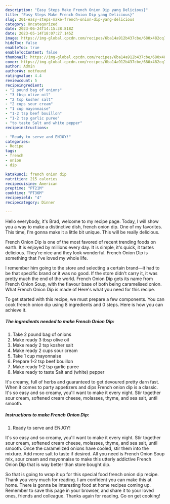 ```yaml
---
description: "Easy Steps Make French Onion Dip yang Delicious}"
title: "Easy Steps Make French Onion Dip yang Delicious}"
slug: 201-easy-steps-make-french-onion-dip-yang-delicious
category: Uncategorized
date: 2023-06-24T14:15:38.818Z
date: 2023-05-14T18:07:27.145Z
image: https://img-global.cpcdn.com/recipes/6ba14a912b437cbe/680x482cq70/french-onion-dip-recipe-main-photo.jpg
hideToc: false
enableToc: true
enableTocContent: false
thumbnail: https://img-global.cpcdn.com/recipes/6ba14a912b437cbe/680x482cq70/french-onion-dip-recipe-main-photo.jpg
cover: https://img-global.cpcdn.com/recipes/6ba14a912b437cbe/680x482cq70/french-onion-dip-recipe-main-photo.jpg
author: Admin
authorAv: notfound
ratingvalue: 4.4
reviewcount: 5
recipeingredient:
- "2 pound bag of onions"
- "3 tbsp olive oil"
- "2 tsp kosher salt"
- "2 cups sour cream"
- "1 cup mayonnaise"
- "1-2 tsp beef bouillon"
- "1-2 tsp garlic puree"
- "to taste Salt and white pepper"
recipeinstructions:

- "Ready to serve and ENJOY!"
categories:
- Recipe
tags:
- french
- onion
- dip

katakunci: french onion dip 
nutrition: 215 calories
recipecuisine: American
preptime: "PT21M"
cooktime: "PT36M"
recipeyield: "4"
recipecategory: Dinner

---
```



Hello everybody, it's Brad, welcome to my recipe page. Today, I will show you a way to make a distinctive dish, french onion dip. One of my favorites. This time, I'm gonna make it a little bit unique. This will be really delicious.

French Onion Dip is one of the most favored of recent trending foods on earth. It is enjoyed by millions every day. It is simple, it's quick, it tastes delicious. They're nice and they look wonderful. French Onion Dip is something that I've loved my whole life.

I remember him going to the store and selecting a certain brand—it had to be that specific brand or it was no good. If the store didn&#39;t carry it, it was pretty much the end of the world. French Onion Dip gets its name from French Onion Soup, with the flavour base of both being caramelised onion. What French Onion Dip is made of Here&#39;s what you need for this recipe.


To get started with this recipe, we must prepare a few components. You can cook french onion dip using 8 ingredients and 0 steps. Here is how you can achieve it.

<!--inarticleads1-->

##### The ingredients needed to make French Onion Dip:

1. Take 2 pound bag of onions
1. Make ready 3 tbsp olive oil
1. Make ready 2 tsp kosher salt
1. Make ready 2 cups sour cream
1. Take 1 cup mayonnaise
1. Prepare 1-2 tsp beef bouillon
1. Make ready 1-2 tsp garlic puree
1. Make ready to taste Salt and (white) pepper


It&#39;s creamy, full of herbs and guaranteed to get devoured pretty darn fast. When it comes to party appetizers and dips French onion dip is a classic. It&#39;s so easy and so creamy, you&#39;ll want to make it every night. Stir together sour cream, softened cream cheese, molasses, thyme, and sea salt, until smooth. 

<!--inarticleads2-->

##### Instructions to make French Onion Dip:


1. Ready to serve and ENJOY!

It&#39;s so easy and so creamy, you&#39;ll want to make it every night. Stir together sour cream, softened cream cheese, molasses, thyme, and sea salt, until smooth. Once the caramelized onions have cooled, stir them into the mixture. Add more salt to taste if desired. All you need is French Onion Soup mix, sour cream and mayonnaise to make this utterly addictive French Onion Dip that is way better than store bought dip. 

So that is going to wrap it up for this special food french onion dip recipe. Thank you very much for reading. I am confident you can make this at home. There is gonna be interesting food at home recipes coming up. Remember to save this page in your browser, and share it to your loved ones, friends and colleague. Thanks again for reading. Go on get cooking!
